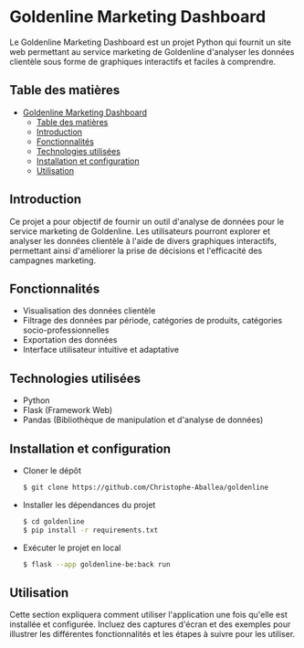 # Goldenline Marketing Dashboard

Le Goldenline Marketing Dashboard est un projet Python qui fournit un site web permettant au service marketing de Goldenline d'analyser les données clientèle sous forme de graphiques interactifs et faciles à comprendre.

## Table des matières

- [Goldenline Marketing Dashboard](#goldenline-marketing-dashboard)
  - [Table des matières](#table-des-matières)
  - [Introduction](#introduction)
  - [Fonctionnalités](#fonctionnalités)
  - [Technologies utilisées](#technologies-utilisées)
  - [Installation et configuration](#installation-et-configuration)
  - [Utilisation](#utilisation)

## Introduction

Ce projet a pour objectif de fournir un outil d'analyse de données pour le service marketing de Goldenline. Les utilisateurs pourront explorer et analyser les données clientèle à l'aide de divers graphiques interactifs, permettant ainsi d'améliorer la prise de décisions et l'efficacité des campagnes marketing.

## Fonctionnalités

- Visualisation des données clientèle
- Filtrage des données par période, catégories de produits, catégories socio-professionnelles
- Exportation des données
- Interface utilisateur intuitive et adaptative

## Technologies utilisées

- Python
- Flask (Framework Web)
- Pandas (Bibliothèque de manipulation et d'analyse de données)

## Installation et configuration

- Cloner le dépôt
  ```bash
  $ git clone https://github.com/Christophe-Aballea/goldenline
  ```
- Installer les dépendances du projet
  ```bash
  $ cd goldenline
  $ pip install -r requirements.txt
  ```
- Exécuter le projet en local
  ```bash
  $ flask --app goldenline-be:back run
  ```

## Utilisation

Cette section expliquera comment utiliser l'application une fois qu'elle est installée et configurée. Incluez des captures d'écran et des exemples pour illustrer les différentes fonctionnalités et les étapes à suivre pour les utiliser.
